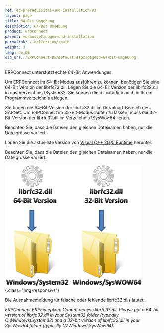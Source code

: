 ```yaml
---
ref: ec-prerequisites-and-installation-03
layout: page
title: 64-Bit Umgebung
description: 64-Bit Umgebung
product: erpconnect
parent: voraussetzungen-und-installation
permalink: /:collection/:path
weight: 3
lang: de_DE
old_url: /ERPConnect-DE/default.aspx?pageid=64-bit-umgebung
---
```


ERPConnect unterstützt echte 64-Bit Anwendungen.

Um ERPConnect im 64-Bit Modus ausführen zu können, benötigen Sie eine 64-Bit Version der librfc32.dll. Legen Sie die 64-Bit Version der librfc32.dll in das Verzeichnis \System32. Sie können die dll natürlich auch in Ihrem Programmverzeichnis ablegen.

Sie finden die 64-Bit-Version der librfc32.dll im Download-Bereich des SAPNet. Um ERPConnect  im 32-Bit-Modus laufen zu lassen, muss die 32-Bit-Version der librfc32.dll im Verzeichnis \SysWow64 liegen.

Beachten Sie, dass die Dateien den gleichen Dateinamen haben, nur die Dateigrösse variiert.

Laden Sie die aktuellste Version von [Visual C++ 2005 Runtime](https://www.microsoft.com/en-us/download/details.aspx?id=26347) herunter.

Beachten Sie, dass die Dateien den gleichen Dateinamen haben, nur die Dateigrösse variiert.

![librfc32dll](/img/content/librfc32dll.png){:class="img-responsive"}

Die Ausnahmemeldung für falsche oder fehlende librfc32.dlls lautet:

*ERPConnect.ERPException: Cannot access librfc32.dll. Please put a 64-bit version of librfc32.dll in your System32 folder (typically C:\Windows\System32) and a 32-bit version of librfc32.dll in your SysWow64 folder (typically C:\Windows\SysWow64)*.